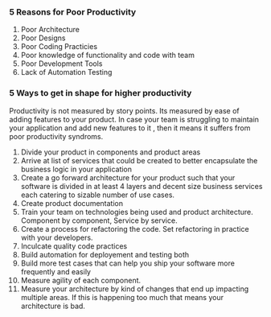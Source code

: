 
### 5 Reasons for Poor Productivity 
1. Poor Architecture 
2. Poor Designs 
3. Poor Coding Practicies 
4. Poor knowledge of functionality and code with team 
5. Poor Development Tools 
6. Lack of Automation Testing 


### 5 Ways to get in shape for higher productivity 
Productivity is not measured by story points. Its measured by ease of adding features to your product. In case your team is struggling to maintain your application and add new features to it , then it means it suffers from poor productivity syndroms. 

1. Divide your product in components and product areas 
2. Arrive at list of services that could be created to better encapsulate the business logic in your application 
3. Create a go forward architecture for your product such that your software is divided in at least 4 layers and decent size business services each catering to sizable number of use cases. 
4. Create product documentation 
5. Train your team on technologies being used and product architecture. Component by component, Service by service. 
6. Create a process for refactoring the code. Set refactoring in practice with your developers. 
7. Inculcate quality code practices 
8. Build automation for deployement and testing both 
9. Build more test cases that can help you ship your software more frequently and easily 
10. Measure agility of each component. 
11. Measure your architecture by kind of changes that end up impacting multiple areas. If this is happening too much that means your architecture is bad. 